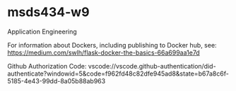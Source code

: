 # msds434-w9

Application Engineering

For information about Dockers, including publishing to Docker hub, see: https://medium.com/swlh/flask-docker-the-basics-66a699aa1e7d

Github Authorization Code:
vscode://vscode.github-authentication/did-authenticate?windowid=5&code=f962fd48c82dfe945ad8&state=b67a8c6f-5185-4e43-99dd-8a05b88ab963
